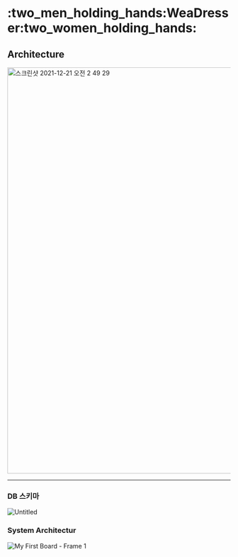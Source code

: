 <h1>:two_men_holding_hands:WeaDresser:two_women_holding_hands:</h1>
<!-- 이미지나 gif 파일 -->


<h2>Architecture</h2>
<img width="917" alt="스크린샷 2021-12-21 오전 2 49 29" src="https://user-images.githubusercontent.com/78589751/146810443-f82996f1-5569-4681-b35b-542af4cdddd7.png">


<hr />

### DB 스키마 
![Untitled](https://user-images.githubusercontent.com/75051059/146734851-a5fd5986-134a-4264-bc06-ced9ccf695ce.png)

### System Architectur
![My First Board - Frame 1](https://user-images.githubusercontent.com/78589751/146806982-e99725bf-c36f-4e61-8688-fd089724843d.jpg)





